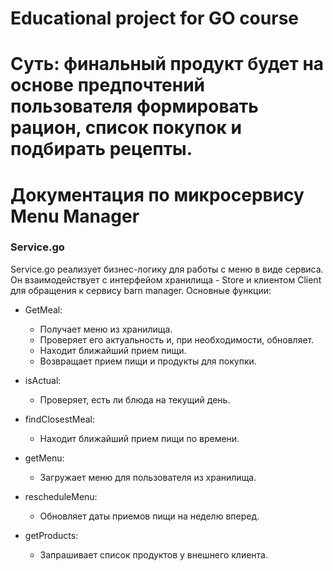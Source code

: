 # Educational project for GO course

# Суть: финальный продукт будет на основе предпочтений пользователя формировать рацион, список покупок и подбирать рецепты.


# Документация по микросервису Menu Manager



### Service.go
Service.go реализует бизнес-логику для работы с меню в виде сервиса. Он взаимодействует с интерфейом хранилища - Store и клиентом Client для обращения к сервису barn manager. Основные функции:

+ GetMeal:
    - Получает меню из хранилища.
    - Проверяет его актуальность и, при необходимости, обновляет.
    - Находит ближайший прием пищи.
    - Возвращает прием пищи и продукты для покупки.

+ isActual:
    - Проверяет, есть ли блюда на текущий день.

+ findClosestMeal:
    - Находит ближайший прием пищи по времени.

+ getMenu:
    - Загружает меню для пользователя из хранилища.

+ rescheduleMenu:
    - Обновляет даты приемов пищи на неделю вперед.

+ getProducts:
    - Запрашивает список продуктов у внешнего клиента.


